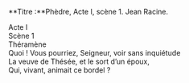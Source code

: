 **Titre :**Phèdre, Acte I, scène 1. Jean Racine.

Acte I <br>
Scène 1 <br>
Théramène <br>
Quoi ! Vous pourriez, Seigneur, voir sans inquiétude<br>
La veuve de Thésée, et le sort d’un époux,<br>
Qui, vivant, animait ce bordel ?<br>
